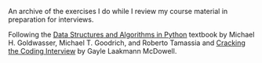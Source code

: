 An archive of the exercises I do while I review my course material in preparation for interviews.

Following the [Data Structures and Algorithms in Python](https://smile.amazon.com/Structures-Algorithms-Python-Michael-Goodrich/dp/1118290275?sa-no-redirect=1) textbook by Michael H. Goldwasser, Michael T. Goodrich, and Roberto Tamassia and [Cracking the Coding Interview](https://smile.amazon.com/Cracking-Coding-Interview-Gayle-McDowell/dp/0984782850/ref=as_li_ss_tl?ie=UTF8&linkCode=sl1&tag=careercup-ctciwebsite-20&linkId=173f3d8878a1d7f0d131a85fbfc9f67f&sa-no-redirect=1) by Gayle Laakmann McDowell.
